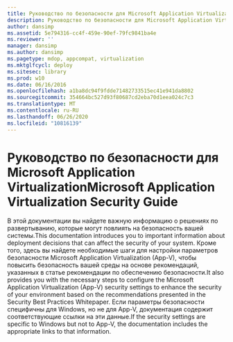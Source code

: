 ```yaml
---
title: Руководство по безопасности для Microsoft Application Virtualization
description: Руководство по безопасности для Microsoft Application Virtualization
author: dansimp
ms.assetid: 5e794316-cc4f-459e-90ef-79fc9841ba4e
ms.reviewer: ''
manager: dansimp
ms.author: dansimp
ms.pagetype: mdop, appcompat, virtualization
ms.mktglfcycl: deploy
ms.sitesec: library
ms.prod: w10
ms.date: 06/16/2016
ms.openlocfilehash: a1ba8dc94f9fdde71482733515ec41e941da8802
ms.sourcegitcommit: 354664bc527d93f80687cd2eba70d1eea024c7c3
ms.translationtype: MT
ms.contentlocale: ru-RU
ms.lasthandoff: 06/26/2020
ms.locfileid: "10816139"
---
```

# <span data-ttu-id="21b08-103">Руководство по безопасности для Microsoft Application Virtualization</span><span class="sxs-lookup"><span data-stu-id="21b08-103">Microsoft Application Virtualization Security Guide</span></span>


<span data-ttu-id="21b08-104">В этой документации вы найдете важную информацию о решениях по развертыванию, которые могут повлиять на безопасность вашей системы.</span><span class="sxs-lookup"><span data-stu-id="21b08-104">This documentation introduces you to important information about deployment decisions that can affect the security of your system.</span></span> <span data-ttu-id="21b08-105">Кроме того, здесь вы найдете необходимые шаги для настройки параметров безопасности Microsoft Application Virtualization (App-V), чтобы повысить безопасность вашей среды на основе рекомендаций, указанных в статье рекомендации по обеспечению безопасности.</span><span class="sxs-lookup"><span data-stu-id="21b08-105">It also provides you with the necessary steps to configure the Microsoft Application Virtualization (App-V) security settings to enhance the security of your environment based on the recommendations presented in the Security Best Practices Whitepaper.</span></span> <span data-ttu-id="21b08-106">Если параметры безопасности специфичны для Windows, но не для App-V, документация содержит соответствующие ссылки на эти данные.</span><span class="sxs-lookup"><span data-stu-id="21b08-106">If the security settings are specific to Windows but not to App-V, the documentation includes the appropriate links to that information.</span></span>

 

 





